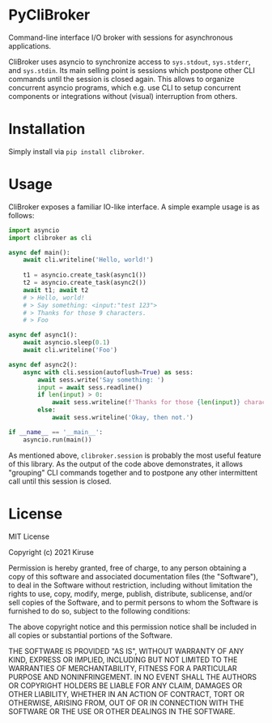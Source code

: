 # PyCliBroker
Command-line interface I/O broker with sessions for asynchronous applications.

CliBroker uses asyncio to synchronize access to `sys.stdout`, `sys.stderr`, and `sys.stdin`. Its main selling point is
sessions which postpone other CLI commands until the session is closed again. This allows to organize concurrent asyncio
programs, which e.g. use CLI to setup concurrent components or integrations without (visual) interruption from others.

# Installation
Simply install via `pip install clibroker`.

# Usage
CliBroker exposes a familiar IO-like interface. A simple example usage is as follows:

```python
import asyncio
import clibroker as cli

async def main():
    await cli.writeline('Hello, world!')
    
    t1 = asyncio.create_task(async1())
    t2 = asyncio.create_task(async2())
    await t1; await t2
    # > Hello, world!
    # > Say something: <input:"test 123">
    # > Thanks for those 9 characters.
    # > Foo

async def async1():
    await asyncio.sleep(0.1)
    await cli.writeline('Foo')

async def async2():
    async with cli.session(autoflush=True) as sess:
        await sess.write('Say something: ')
        input = await sess.readline()
        if len(input) > 0:
            await sess.writeline(f'Thanks for those {len(input)} characters.')
        else:
            await sess.writeline('Okay, then not.')

if __name__ == '__main__':
    asyncio.run(main())
```

As mentioned above, `clibroker.session` is probably the most useful feature of this library. As the output of the code
above demonstrates, it allows "grouping" CLI commands together and to postpone any other intermittent call until this
session is closed.

# License
MIT License

Copyright (c) 2021 Kiruse

Permission is hereby granted, free of charge, to any person obtaining a copy
of this software and associated documentation files (the "Software"), to deal
in the Software without restriction, including without limitation the rights
to use, copy, modify, merge, publish, distribute, sublicense, and/or sell
copies of the Software, and to permit persons to whom the Software is
furnished to do so, subject to the following conditions:

The above copyright notice and this permission notice shall be included in all
copies or substantial portions of the Software.

THE SOFTWARE IS PROVIDED "AS IS", WITHOUT WARRANTY OF ANY KIND, EXPRESS OR
IMPLIED, INCLUDING BUT NOT LIMITED TO THE WARRANTIES OF MERCHANTABILITY,
FITNESS FOR A PARTICULAR PURPOSE AND NONINFRINGEMENT. IN NO EVENT SHALL THE
AUTHORS OR COPYRIGHT HOLDERS BE LIABLE FOR ANY CLAIM, DAMAGES OR OTHER
LIABILITY, WHETHER IN AN ACTION OF CONTRACT, TORT OR OTHERWISE, ARISING FROM,
OUT OF OR IN CONNECTION WITH THE SOFTWARE OR THE USE OR OTHER DEALINGS IN THE
SOFTWARE.


